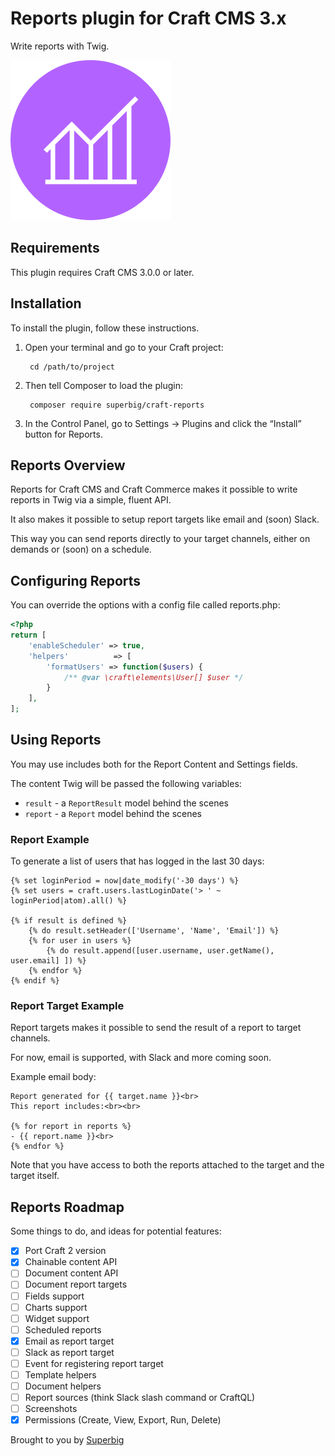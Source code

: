 # Reports plugin for Craft CMS 3.x

Write reports with Twig.

![Icon](resources/icon.png)

## Requirements

This plugin requires Craft CMS 3.0.0 or later.

## Installation

To install the plugin, follow these instructions.

1. Open your terminal and go to your Craft project:

        cd /path/to/project

2. Then tell Composer to load the plugin:

        composer require superbig/craft-reports

3. In the Control Panel, go to Settings → Plugins and click the “Install” button for Reports.

## Reports Overview

Reports for Craft CMS and Craft Commerce makes it possible to write reports in Twig via a simple, fluent API.

It also makes it possible to setup report targets like email and (soon) Slack.

This way you can send reports directly to your target channels, either on demands or (soon) on a schedule.

## Configuring Reports

You can override the options with a config file called reports.php:

```php
<?php
return [
    'enableScheduler' => true,
    'helpers'          => [
        'formatUsers' => function($users) {
            /** @var \craft\elements\User[] $user */
        }
    ],
];
```

## Using Reports

You may use includes both for the Report Content and Settings fields.

The content Twig will be passed the following variables:

- `result` - a `ReportResult` model behind the scenes  
- `report` - a `Report` model behind the scenes

### Report Example

To generate a list of users that has logged in the last 30 days:

```twig
{% set loginPeriod = now|date_modify('-30 days') %}
{% set users = craft.users.lastLoginDate('> ' ~ loginPeriod|atom).all() %}

{% if result is defined %}
    {% do result.setHeader(['Username', 'Name', 'Email']) %}
    {% for user in users %}
        {% do result.append([user.username, user.getName(), user.email] ]) %}
    {% endfor %}
{% endif %}
```

### Report Target Example

Report targets makes it possible to send the result of a report to target channels.

For now, email is supported, with Slack and more coming soon.

Example email body:
```twig
Report generated for {{ target.name }}<br>
This report includes:<br><br>

{% for report in reports %}
- {{ report.name }}<br>
{% endfor %}
```

Note that you have access to both the reports attached to the target and the target itself.

## Reports Roadmap

Some things to do, and ideas for potential features:

- [x] Port Craft 2 version
- [x] Chainable content API
- [ ] Document content API
- [ ] Document report targets
- [ ] Fields support
- [ ] Charts support
- [ ] Widget support
- [ ] Scheduled reports
- [x] Email as report target
- [ ] Slack as report target
- [ ] Event for registering report target
- [ ] Template helpers
- [ ] Document helpers
- [ ] Report sources (think Slack slash command or CraftQL)
- [ ] Screenshots
- [x] Permissions (Create, View, Export, Run, Delete)

Brought to you by [Superbig](https://superbig.co)
